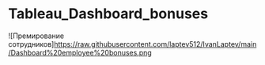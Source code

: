 # Tableau_Dashboard_bonuses

![Премирование сотрудников]https://raw.githubusercontent.com/laptev512/IvanLaptev/main/Dashboard%20employee%20bonuses.png
